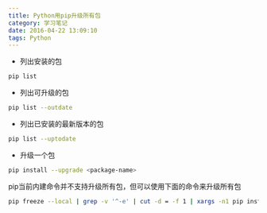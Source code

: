 ```yaml
---
title: Python用pip升级所有包
category: 学习笔记
date: 2016-04-22 13:09:10
tags: Python
---
```


* 列出安装的包
```bash
pip list
```

<!--more-->

* 列出可升级的包
```bash
pip list --outdate
```

* 列出已安装的最新版本的包
```bash
pip list --uptodate
```

* 升级一个包
```bash
pip install --upgrade <package-name>
```

pip当前内建命令并不支持升级所有包，但可以使用下面的命令来升级所有包
```bash
pip freeze --local | grep -v '^-e' | cut -d = -f 1 | xargs -n1 pip install -U
```
